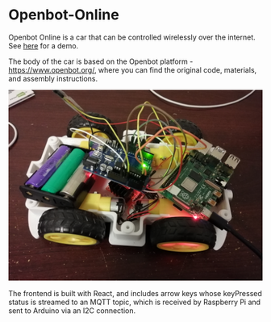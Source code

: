 # Openbot-Online
Openbot Online is a car that can be controlled wirelessly over the internet. See [here](https://drive.google.com/file/d/1vAvbvAioSfMq6ArK5MM-z32Zgnl8PhDt/view?usp=sharing) for a demo.

The body of the car is based on the Openbot platform - https://www.openbot.org/, where you can find the original code, materials, and assembly instructions. 

![alt text](https://github.com/enjineerMan/Openbot-Online/blob/main/Arduino/IoT_pic.jpg)

The frontend is built with React, and includes arrow keys whose keyPressed status is streamed to an MQTT topic, which is received by Raspberry Pi and sent to Arduino via an I2C connection. 
